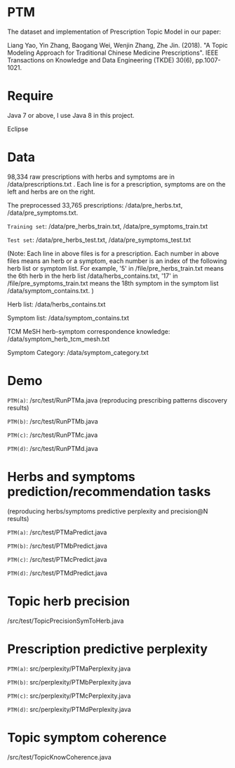 # PTM

The dataset and implementation of Prescription Topic Model in our paper:

Liang Yao, Yin Zhang, Baogang Wei, Wenjin Zhang, Zhe Jin. (2018). "A Topic Modeling Approach for Traditional Chinese Medicine Prescriptions". IEEE Transactions on Knowledge and Data Engineering (TKDE) 30(6), pp.1007-1021. 


# Require
Java 7 or above, I use Java 8 in this project.

Eclipse


# Data

98,334 raw prescriptions with herbs and symptoms are in /data/prescriptions.txt . Each line is for a prescription, symptoms are on the left and herbs are on the right.

The preprocessed 33,765 prescriptions: /data/pre_herbs.txt, /data/pre_symptoms.txt. 

`Training set`: /data/pre_herbs_train.txt, /data/pre_symptoms_train.txt

`Test set`: /data/pre_herbs_test.txt, /data/pre_symptoms_test.txt

(Note: Each line in above files is for a prescription. Each number in above files means an herb or a symptom, each number is an index of the following herb list or symptom list. For example, '5' in /file/pre_herbs_train.txt means the 6th herb in the herb list /data/herbs_contains.txt, '17' in /file/pre_symptoms_train.txt means the 18th symptom in the symptom list /data/symptom_contains.txt. )

Herb list: /data/herbs_contains.txt

Symptom list: /data/symptom_contains.txt

TCM MeSH herb-symptom correspondence knowledge: /data/symptom_herb_tcm_mesh.txt

Symptom Category: /data/symptom_category.txt

# Demo

`PTM(a)`: /src/test/RunPTMa.java (reproducing prescribing patterns discovery results)

`PTM(b)`: /src/test/RunPTMb.java

`PTM(c)`: /src/test/RunPTMc.java

`PTM(d)`: /src/test/RunPTMd.java

# Herbs and symptoms prediction/recommendation tasks 
(reproducing herbs/symptoms predictive perplexity and precision@N results)

`PTM(a)`: /src/test/PTMaPredict.java

`PTM(b)`: /src/test/PTMbPredict.java

`PTM(c)`: /src/test/PTMcPredict.java

`PTM(d)`: /src/test/PTMdPredict.java

# Topic herb precision

/src/test/TopicPrecisionSymToHerb.java

# Prescription predictive perplexity

`PTM(a)`: src/perplexity/PTMaPerplexity.java

`PTM(b)`: src/perplexity/PTMbPerplexity.java

`PTM(c)`: src/perplexity/PTMcPerplexity.java

`PTM(d)`: src/perplexity/PTMdPerplexity.java
 
# Topic symptom coherence

/src/test/TopicKnowCoherence.java

